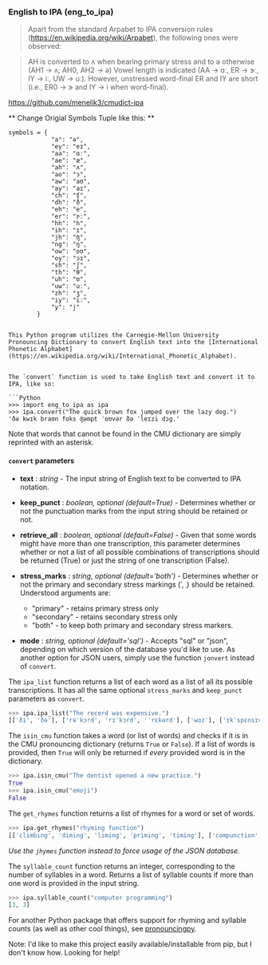 

### English to IPA (eng_to_ipa)

> Apart from the standard Arpabet to IPA conversion rules (https://en.wikipedia.org/wiki/Arpabet), the following ones were observed:

> AH is converted to ʌ when bearing primary stress and to ə otherwise (AH1 -> ʌ; AH0, AH2 -> ə)
Vowel length is indicated (AA -> ɑː, ER -> ɝː, IY -> iː, UW -> uː). However, unstressed word-final ER and IY are short (i.e., ER0 -> ɝ and IY -> i when word-final).


https://github.com/menelik3/cmudict-ipa

** Change Origial Symbols Tuple like this: **

    symbols = {
                "a": "ə",
                "ey": "eɪ",
                "aa": "ɑː",
                "ae": "æ",
                "ah": "ʌ",
                "ao": "ɔ",
                "aw": "aʊ",
                "ay": "aɪ",
                "ch": "ʧ",
                "dh": "ð",
                "eh": "e",
                "er": "ɝː",
                "hh": "h",
                "ih": "ɪ",
                "jh": "ʤ",
                "ng": "ŋ",
                "ow": "oʊ",
                "oy": "ɔɪ",
                "sh": "ʃ",
                "th": "θ",
                "uh": "ʊ",
                "uw": "uː",
                "zh": "ʒ",
                "iy": "iː",
                "y": "j"
            }
```

This Python program utilizes the Carnegie-Mellon University Pronouncing Dictionary to convert English text into the [International Phonetic Alphabet](https://en.wikipedia.org/wiki/International_Phonetic_Alphabet).


The `convert` function is used to take English text and convert it to IPA, like so:

```Python
>>> import eng_to_ipa as ipa
>>> ipa.convert("The quick brown fox jumped over the lazy dog.")
'ðə kwɪk braʊn fɑks ʤəmpt ˈoʊvər ðə ˈleɪzi dɔg.'
``` 

Note that words that cannot be found in the CMU dictionary are simply reprinted with an asterisk.

#### `convert` parameters

* **text** : *string* - The input string of English text to be converted to IPA notation.

* **keep_punct** : *boolean, optional (default=True)* - Determines whether or not the punctuation marks from the input string
should be retained or not.

* **retrieve_all** : *boolean, optional (default=False)* - Given that some words might have more than one transcription,
this parameter determines whether or not a list of all possible combinations of transcriptions should be returned (True)
 or just the string of one transcription (False).
 
* **stress_marks** : *string, optional (default='both')* - Determines whether or not the primary and secondary stress 
markings (ˈ, ˌ) should be retained. Understood arguments are:
   * "primary" - retains primary stress only 
   * "secondary" - retains secondary stress only
   * "both" - to keep both primary and secondary stress markers. 
   
* **mode** : *string, optional (default='sql')* - Accepts "sql" or "json", depending on which version of the database you'd like to use.
 As another option for JSON users, simply use the function `jonvert` instead of `convert`. 
   
The `ipa_list` function returns a list of each word as a list of all its possible transcriptions. It has all the same
optional `stress_marks` and `keep_punct` parameters as `convert`.
```Python
>>> ipa.ipa_list("The record was expensive.")
[['ði', 'ðə'], ['rəˈkɔrd', 'rɪˈkɔrd', 'ˈrɛkərd'], ['wɑz'], ['ɪkˈspɛnsɪv.']]
```

The `isin_cmu` function takes a word (or list of words) and checks if it is in the CMU pronouncing dictionary (returns 
`True` or `False`). If a list of words is provided, then `True` will only be returned if *every* provided word is in the dictionary.

```Python
>>> ipa.isin_cmu("The dentist opened a new practice.")
True
>>> ipa.isin_cmu("emoji")
False
```

The `get_rhymes` function returns a list of rhymes for a word or set of words. 
```Python
>>> ipa.get_rhymes("rhyming function")
[['climbing', 'diming', 'liming', 'priming', 'timing'], ['compunction', 'conjunction', 'dysfunction', 'injunction', 'junction', 'malfunction']]
```
*Use the `jhymes` function instead to force usage of the JSON database.*
   
The `syllable_count` function returns an integer, corresponding to the number of syllables in a word. Returns a list of 
syllable counts if more than one word is provided in the input string.

```Python
>>> ipa.syllable_count("computer programming")
[3, 3]
```

For another Python package that offers support for rhyming and syllable counts (as well as other cool things), see [pronouncingpy](https://github.com/aparrish/pronouncingpy).

Note: I'd like to make this project easily available/installable from pip, but I don't know how. Looking for help!
